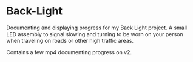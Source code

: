# Back-Light
Documenting and displaying progress for my Back Light project. A small LED assembly to signal slowing and turning to be worn on your person when traveling on roads or other high traffic areas.

Contains a few mp4 documenting progress on v2.
